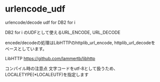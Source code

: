 # urlencode_udf
urlencode/decode udf for DB2 for i

DB2 for i のUDFとして使えるURL_ENCODE, URL_DECODE

encede/decodeの処理はLibHTTPのhttplib_url_encode, httplib_url_decodeをベースとしています。

LibHTTP https://github.com/lammertb/libhttp


コンパイル時の注意点
文字コードをutf-8として扱うため、LOCALETYPE(*LOCALEUTF)を指定します


